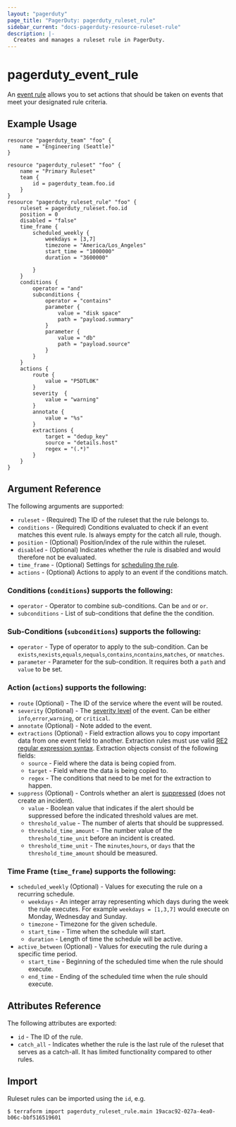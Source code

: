 ```yaml
---
layout: "pagerduty"
page_title: "PagerDuty: pagerduty_ruleset_rule"
sidebar_current: "docs-pagerduty-resource-ruleset-rule"
description: |-
  Creates and manages a ruleset rule in PagerDuty.
---
```


# pagerduty\_event_rule

An [event rule](https://support.pagerduty.com/docs/rulesets#section-create-event-rules) allows you to set actions that should be taken on events that meet your designated rule criteria.

## Example Usage

```hcl
resource "pagerduty_team" "foo" {
    name = "Engineering (Seattle)"
}

resource "pagerduty_ruleset" "foo" {
	name = "Primary Ruleset"
	team { 
		id = pagerduty_team.foo.id
	}
}
resource "pagerduty_ruleset_rule" "foo" {
	ruleset = pagerduty_ruleset.foo.id
	position = 0
	disabled = "false"
	time_frame {
		scheduled_weekly {
			weekdays = [3,7]
			timezone = "America/Los_Angeles"
			start_time = "1000000"
			duration = "3600000"

		}
	}
	conditions {
		operator = "and"
		subconditions {
			operator = "contains"
			parameter {
				value = "disk space"
				path = "payload.summary"
			}
			parameter {
				value = "db"
				path = "payload.source"
			}
		}
	}
	actions {
		route {
			value = "P5DTL0K"
		}
		severity  {
			value = "warning"
		}
		annotate {
			value = "%s"
		}
		extractions {
			target = "dedup_key"
			source = "details.host"
			regex = "(.*)"
		}
	}
}
```

## Argument Reference

The following arguments are supported:

* `ruleset` - (Required) The ID of the ruleset that the rule belongs to.
* `conditions` - (Required) Conditions evaluated to check if an event matches this event rule. Is always empty for the catch all rule, though.
* `position` - (Optional) Position/index of the rule within the ruleset.
* `disabled` - (Optional) Indicates whether the rule is disabled and would therefore not be evaluated.
* `time_frame` - (Optional) Settings for [scheduling the rule](https://support.pagerduty.com/docs/rulesets#section-scheduled-event-rules). 
* `actions` - (Optional) Actions to apply to an event if the conditions match.

### Conditions (`conditions`) supports the following:
* `operator` - Operator to combine sub-conditions. Can be `and` or `or`.
* `subconditions` - List of sub-conditions that define the the condition. 

### Sub-Conditions (`subconditions`) supports the following:
* `operator` - Type of operator to apply to the sub-condition. Can be `exists`,`nexists`,`equals`,`nequals`,`contains`,`ncontains`,`matches`, or `nmatches`.
* `parameter` - Parameter for the sub-condition. It requires both a `path` and `value` to be set.

### Action (`actions`) supports the following:
* `route` (Optional) - The ID of the service where the event will be routed.
* `severity` (Optional)  - The [severity level](https://support.pagerduty.com/docs/rulesets#section-set-severity-with-event-rules) of the event. Can be either `info`,`error`,`warning`, or `critical`.
* `annotate` (Optional) - Note added to the event.
* `extractions` (Optional) - Field extraction allows you to copy important data from one event field to another. Extraction rules must use valid [RE2 regular expression syntax](https://github.com/google/re2/wiki/Syntax). Extraction objects consist of the following fields:
	* `source` - Field where the data is being copied from.
	* `target` - Field where the data is being copied to.
	* `regex` - The conditions that need to be met for the extraction to happen.
* `suppress` (Optional) - Controls whether an alert is [suppressed](https://support.pagerduty.com/docs/rulesets#section-suppress-but-create-triggering-thresholds-with-event-rules) (does not create an incident).
	* `value` - Boolean value that indicates if the alert should be suppressed before the indicated threshold values are met.
	* `threshold_value` - The number of alerts that should be suppressed.
	* `threshold_time_amount` - The number value of the `threshold_time_unit` before an incident is created.
	* `threshold_time_unit` - The `minutes`,`hours`, or `days` that the `threshold_time_amount` should be measured. 

### Time Frame (`time_frame`) supports the following:
* `scheduled_weekly` (Optional) - Values for executing the rule on a recurring schedule.
	* `weekdays` - An integer array representing which days during the week the rule executes. For example `weekdays = [1,3,7]` would execute on Monday, Wednesday and Sunday.
	* `timezone` - Timezone for the given schedule.
	* `start_time` - Time when the schedule will start.
	* `duration` - Length of time the schedule will be active.
* `active_between` (Optional) - Values for executing the rule during a specific time period.
	* `start_time` - Beginning of the scheduled time when the rule should execute.
	* `end_time` - Ending of the scheduled time when the rule should execute.

## Attributes Reference

The following attributes are exported:

  * `id` - The ID of the rule.
  * `catch_all` - Indicates whether the rule is the last rule of the ruleset that serves as a catch-all. It has limited functionality compared to other rules.

## Import

Ruleset rules can be imported using the `id`, e.g.

```
$ terraform import pagerduty_ruleset_rule.main 19acac92-027a-4ea0-b06c-bbf516519601
```
